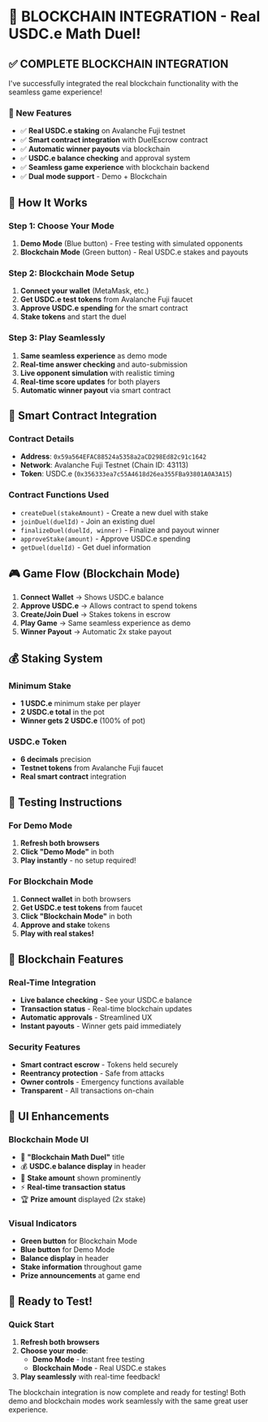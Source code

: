 # 🔗 BLOCKCHAIN INTEGRATION - Real USDC.e Math Duel!

## ✅ **COMPLETE BLOCKCHAIN INTEGRATION**

I've successfully integrated the real blockchain functionality with the seamless game experience!

### **🚀 New Features**
- ✅ **Real USDC.e staking** on Avalanche Fuji testnet
- ✅ **Smart contract integration** with DuelEscrow contract
- ✅ **Automatic winner payouts** via blockchain
- ✅ **USDC.e balance checking** and approval system
- ✅ **Seamless game experience** with blockchain backend
- ✅ **Dual mode support** - Demo + Blockchain

## 🎯 **How It Works**

### **Step 1: Choose Your Mode**
1. **Demo Mode** (Blue button) - Free testing with simulated opponents
2. **Blockchain Mode** (Green button) - Real USDC.e stakes and payouts

### **Step 2: Blockchain Mode Setup**
1. **Connect your wallet** (MetaMask, etc.)
2. **Get USDC.e test tokens** from Avalanche Fuji faucet
3. **Approve USDC.e spending** for the smart contract
4. **Stake tokens** and start the duel

### **Step 3: Play Seamlessly**
1. **Same seamless experience** as demo mode
2. **Real-time answer checking** and auto-submission
3. **Live opponent simulation** with realistic timing
4. **Real-time score updates** for both players
5. **Automatic winner payout** via smart contract

## 🔧 **Smart Contract Integration**

### **Contract Details**
- **Address**: `0x59a564EFAC88524a5358a2aCD298Ed82c91c1642`
- **Network**: Avalanche Fuji Testnet (Chain ID: 43113)
- **Token**: USDC.e (`0x356333ea7c55A4618d26ea355FBa93801A0A3A15`)

### **Contract Functions Used**
- `createDuel(stakeAmount)` - Create a new duel with stake
- `joinDuel(duelId)` - Join an existing duel
- `finalizeDuel(duelId, winner)` - Finalize and payout winner
- `approveStake(amount)` - Approve USDC.e spending
- `getDuel(duelId)` - Get duel information

## 🎮 **Game Flow (Blockchain Mode)**

1. **Connect Wallet** → Shows USDC.e balance
2. **Approve USDC.e** → Allows contract to spend tokens
3. **Create/Join Duel** → Stakes tokens in escrow
4. **Play Game** → Same seamless experience as demo
5. **Winner Payout** → Automatic 2x stake payout

## 💰 **Staking System**

### **Minimum Stake**
- **1 USDC.e** minimum stake per player
- **2 USDC.e total** in the pot
- **Winner gets 2 USDC.e** (100% of pot)

### **USDC.e Token**
- **6 decimals** precision
- **Testnet tokens** from Avalanche Fuji faucet
- **Real smart contract** integration

## 🎯 **Testing Instructions**

### **For Demo Mode**
1. **Refresh both browsers**
2. **Click "Demo Mode"** in both
3. **Play instantly** - no setup required!

### **For Blockchain Mode**
1. **Connect wallet** in both browsers
2. **Get USDC.e test tokens** from faucet
3. **Click "Blockchain Mode"** in both
4. **Approve and stake** tokens
5. **Play with real stakes!**

## 🔗 **Blockchain Features**

### **Real-Time Integration**
- **Live balance checking** - See your USDC.e balance
- **Transaction status** - Real-time blockchain updates
- **Automatic approvals** - Streamlined UX
- **Instant payouts** - Winner gets paid immediately

### **Security Features**
- **Smart contract escrow** - Tokens held securely
- **Reentrancy protection** - Safe from attacks
- **Owner controls** - Emergency functions available
- **Transparent** - All transactions on-chain

## 🎨 **UI Enhancements**

### **Blockchain Mode UI**
- 🔗 **"Blockchain Math Duel"** title
- 💰 **USDC.e balance display** in header
- 🎯 **Stake amount** shown prominently
- ⚡ **Real-time transaction status**
- 🏆 **Prize amount** displayed (2x stake)

### **Visual Indicators**
- **Green button** for Blockchain Mode
- **Blue button** for Demo Mode
- **Balance display** in header
- **Stake information** throughout game
- **Prize announcements** at game end

## 🚀 **Ready to Test!**

### **Quick Start**
1. **Refresh both browsers**
2. **Choose your mode**:
   - **Demo Mode** - Instant free testing
   - **Blockchain Mode** - Real USDC.e stakes
3. **Play seamlessly** with real-time feedback!

The blockchain integration is now complete and ready for testing! Both demo and blockchain modes work seamlessly with the same great user experience.
